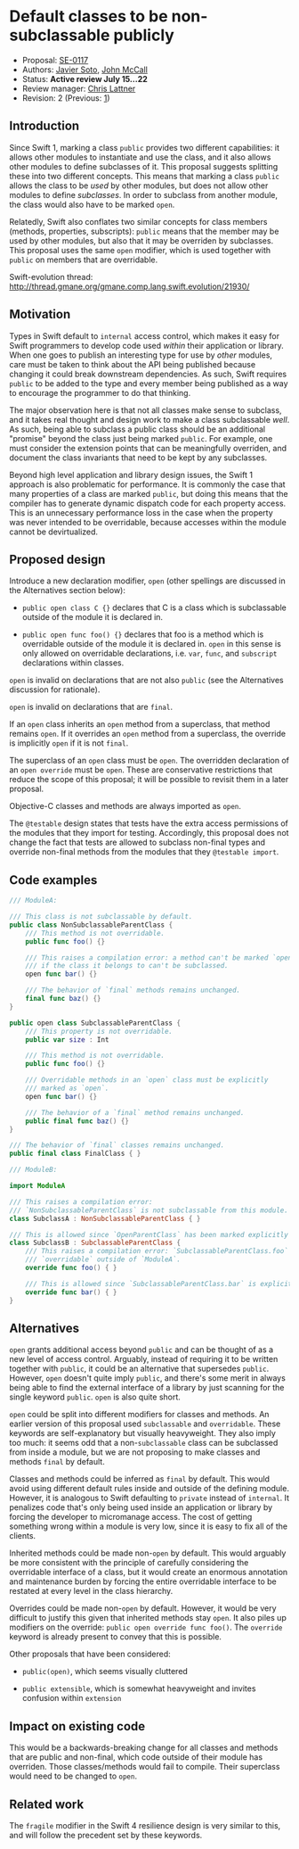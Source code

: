 # Default classes to be non-subclassable publicly

* Proposal: [SE-0117](0117-non-public-subclassable-by-default.md)
* Authors: [Javier Soto](https://github.com/JaviSoto), [John McCall](https://github.com/rjmccall)
* Status: **Active review July 15...22**
* Review manager: [Chris Lattner](http://github.com/lattner)
* Revision: 2 (Previous: [1](https://github.com/apple/swift-evolution/blob/367086f18a5deaf8f9dfbe3f5a4846ef19addf38/proposals/0117-non-public-subclassable-by-default.md))

## Introduction

Since Swift 1, marking a class `public` provides two different capabilities: it
allows other modules to instantiate and use the class, and it also allows other
modules to define subclasses of it.  This proposal suggests splitting these into
two different
concepts.  This means that marking a class `public` allows the class to be 
*used* by other modules, but does not allow other modules to define
*subclasses*.  In order to subclass from another module, the class would
also have to be marked `open`.

Relatedly, Swift also conflates two similar concepts for class members (methods,
properties, subscripts): `public`
means that the member may be used by other modules, but also that it may be
overriden by subclasses.  This proposal uses the same `open` modifier, which
is used together with `public` on members that are overridable.

Swift-evolution thread: http://thread.gmane.org/gmane.comp.lang.swift.evolution/21930/

## Motivation

Types in Swift default to `internal` access control, which makes it easy for
Swift programmers to develop code used *within* their application or library.
When one goes to publish an interesting type for use by *other* modules, care
must be taken to think about the API being published because changing it could
break downstream dependencies.  As such, Swift requires `public` to be added
to the type and every member being published as a way to encourage the
programmer to do that thinking.

The major observation here is that not all classes make sense to subclass, and
it takes real thought and design work to make a class subclassable *well*.  As
such, being able to subclass a public class should be an additional "promise"
beyond the class just being marked `public`.  For example, one must consider the 
extension points that can be meaningfully overriden, and document the class
invariants that need to be kept by any subclasses. 

Beyond high level application and library design issues, the Swift 1 approach is
also problematic for performance.  It is commonly the case that many
properties of a class are marked `public`, but doing this means that the
compiler has to generate dynamic dispatch code for each property access.  This
is an unnecessary performance loss in the case when the property was never
intended to be overridable, because accesses within the module cannot be
devirtualized.


## Proposed design

Introduce a new declaration modifier, `open` (other spellings are discussed
in the Alternatives section below):

- `public open class C {}` declares that C is a class which is
  subclassable outside of the module it is declared in.

- `public open func foo() {}` declares that foo is a method which is
	overridable outside of the module it is declared in.  `open` in this
	sense is only allowed on overridable declarations, i.e. `var`, `func`,
	and `subscript` declarations within classes.

`open` is invalid on declarations that are not also `public` (see the
Alternatives discussion for rationale).

`open` is invalid on declarations that are `final`.

If an `open` class inherits an `open` method from a superclass, that
method remains `open`.  If it overrides an `open` method from a
superclass, the override is implicitly `open` if it is not `final`.

The superclass of an `open` class must be `open`.  The overridden
declaration of an `open override` must be `open`.  These are conservative
restrictions that reduce the scope of this proposal; it will be possible
to revisit them in a later proposal.

Objective-C classes and methods are always imported as `open`.

The `@testable` design states that tests have the extra access
permissions of the modules that they import for testing.  Accordingly,
this proposal does not change the fact that tests are allowed to
subclass non-final types and override non-final methods from the modules
that they `@testable import`.

## Code examples

```swift
/// ModuleA:

/// This class is not subclassable by default.
public class NonSubclassableParentClass {
	/// This method is not overridable.
	public func foo() {}

	/// This raises a compilation error: a method can't be marked `open`
	/// if the class it belongs to can't be subclassed.
	open func bar() {}

	/// The behavior of `final` methods remains unchanged.
	final func baz() {}
}

public open class SubclassableParentClass {
	/// This property is not overridable.
	public var size : Int

	/// This method is not overridable.
	public func foo() {}

	/// Overridable methods in an `open` class must be explicitly
	/// marked as `open`.
	open func bar() {}

	/// The behavior of a `final` method remains unchanged.
	public final func baz() {}
}

/// The behavior of `final` classes remains unchanged.
public final class FinalClass { }
```

```swift
/// ModuleB:

import ModuleA

/// This raises a compilation error:
/// `NonSubclassableParentClass` is not subclassable from this module.
class SubclassA : NonSubclassableParentClass { }

/// This is allowed since `OpenParentClass` has been marked explicitly `subclassable`.
class SubclassB : SubclassableParentClass {
	/// This raises a compilation error: `SubclassableParentClass.foo` is not
	/// `overridable` outside of `ModuleA`.
	override func foo() { }

	/// This is allowed since `SubclassableParentClass.bar` is explicitly `overridable`.
	override func bar() { }
}
```

## Alternatives

`open` grants additional access beyond `public` and can be thought of as
a new level of access control.  Arguably, instead of requiring it to be
written together with `public`, it could be an alternative that supersedes
`public`.  However, `open` doesn't quite imply `public`, and there's
some merit in always being able to find the external interface of a
library by just scanning for the single keyword `public`.  `open` is
also quite short.

`open` could be split into different modifiers for classes and methods.
An earlier version of this proposal used `subclassable` and `overridable`.
These keywords are self-explanatory but visually heavyweight.  They also
imply too much: it seems odd that a non-`subclassable` class can be
subclassed from inside a module, but we are not proposing to make classes
and methods `final` by default.

Classes and methods could be inferred as `final` by default.  This would
avoid using different default rules inside and outside of the defining
module.  However, it is analogous to Swift defaulting to `private` instead
of `internal`.  It penalizes code that's only being used inside an
application or library by forcing the developer to micromanage access.
The cost of getting something wrong within a module is very low, since
it is easy to fix all of the clients.

Inherited methods could be made non-`open` by default.  This would
arguably be more consistent with the principle of carefully considering
the overridable interface of a class, but it would create an enormous
annotation and maintenance burden by forcing the entire overridable
interface to be restated at every level in the class hierarchy.

Overrides could be made non-`open` by default.  However, it would be
very difficult to justify this given that inherited methods stay `open`.
It also piles up modifiers on the override: `public open override func foo()`.
The `override` keyword is already present to convey that this is possible.

Other proposals that have been considered:

- `public(open)`, which seems visually cluttered

- `public extensible`, which is somewhat heavyweight and invites confusion
  within `extension`

## Impact on existing code

This would be a backwards-breaking change for all classes and methods that are
public and non-final, which code outside of their module has overriden.
Those classes/methods would fail to compile. Their superclass would need to be
changed to `open`.

## Related work

The `fragile` modifier in the Swift 4 resilience design is very similar to this,
and will follow the precedent set by these keywords.
